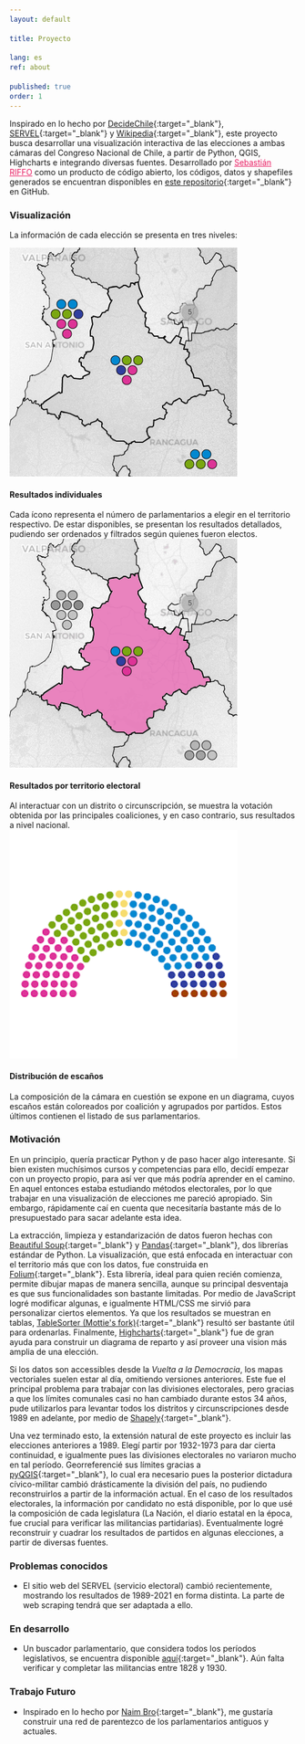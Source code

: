 ```yaml
---
layout: default

title: Proyecto

lang: es
ref: about

published: true
order: 1
---
```

Inspirado en lo hecho por [DecideChile](https://2021.decidechile.cl/#/ev/2021.nov/ct/2021.nov.D/){:target="_blank"}, [SERVEL](https://www.servel.cl/centro-de-datos/resultados-electorales-historicos-gw3/){:target="_blank"} y [Wikipedia](https://es.wikipedia.org/wiki/Elecciones_parlamentarias_de_Chile_de_2021){:target="_blank"}, este proyecto busca desarrollar una visualización interactiva de las elecciones a ambas cámaras del Congreso Nacional de Chile, a partir de Python, QGIS, Highcharts e integrando diversas fuentes. Desarrollado por <a href="https://sebastianriffo.github.io/" style="color:#E91E63" target="_blank">Sebastián RIFFO</a> como un producto de código abierto, los códigos, datos y shapefiles generados se encuentran disponibles en [este repositorio](https://github.com/sebastianriffo/congreso-chile){:target="_blank"} en GitHub.

### Visualización
<!--
<div class="row" style="margin-top: 1.5cm; margin-bottom: 1.5cm;">
  <a class=mapbutton href="https://sebastianriffo.github.io/congreso-chile/es/mapas/2022-2026_Diputados.html" target="_blank">
    <img src="https://www.bcn.cl/portal/assets/images/logo-camara.svg" height="125">
    <div class="text" style="padding: 0px 0px 0px 0px;"> <h4> Elecciones a la Cámara de Diputados </h4> </div>
  </a>
  
  <a class=mapbutton href="https://sebastianriffo.github.io/congreso-chile/es/mapas/2022-2026_Senadores.html" target="_blank"> 
    <img src="https://www.bcn.cl/portal/assets/images/logo-senado.svg" height="125">
    <div class="text" style="padding: 0px 0px 0px 0px;"> <h4> Elecciones al Senado </h4> </div> 
  </a>
</div>
-->


La información de cada elección se presenta en tres niveles:
<div class="row-about">
  <div class="column-about">
    <img src="../fig/home-1.png">
    <div class="text-about"> <h4> Resultados individuales </h4> 
    Cada ícono representa el número de parlamentarios a elegir en el territorio respectivo. De estar disponibles, se presentan los resultados detallados, pudiendo ser ordenados y filtrados según quienes fueron electos. </div>
  </div>

  <div class="column-about">
    <img src="../fig/home-2.png">
    <div class="text-about"> <h4> Resultados por territorio electoral </h4> 
    Al interactuar con un distrito o circunscripción, se muestra la votación obtenida por las principales coaliciones, y en caso contrario, sus resultados a nivel nacional. 
    </div>
  </div>

  <div class="column-about">
    <img src="../fig/home-3a.png">
    <div class="text-about"> <h4> Distribución de escaños </h4> 
    La composición de la cámara en cuestión se expone en un diagrama, cuyos escaños están coloreados por coalición y agrupados por partidos. Estos últimos contienen el listado de sus parlamentarios. </div>
  </div>
</div>

### Motivación
En un principio, quería practicar Python y de paso hacer algo interesante. Si bien existen muchísimos cursos y competencias para ello, decidí empezar con un proyecto propio, para así ver que más podría aprender en el camino. En aquel entonces estaba estudiando métodos electorales, por lo que trabajar en una visualización de elecciones me pareció apropiado. Sin embargo, rápidamente caí en cuenta que necesitaría bastante más de lo presupuestado para sacar adelante esta idea.

La extracción, limpieza y estandarización de datos fueron hechas con [Beautiful Soup](https://www.crummy.com/software/BeautifulSoup/bs4/doc/){:target="_blank"} y [Pandas](https://pandas.pydata.org/docs/user_guide/index.html){:target="_blank"}, dos librerías estándar de Python. La visualización, que está enfocada en interactuar con el territorio más que con los datos, fue construida en [Folium](https://python-visualization.github.io/folium/latest/){:target="_blank"}. Esta librería, ideal para quien recién comienza, permite dibujar mapas de manera sencilla, aunque su principal desventaja es que sus funcionalidades son bastante limitadas. Por medio de JavaScript logré modificar algunas, e igualmente HTML/CSS me sirvió para personalizar ciertos elementos. Ya que los resultados se muestran en tablas, [TableSorter (Mottie's fork)](https://mottie.github.io/tablesorter/docs/){:target="_blank"} resultó ser bastante útil para ordenarlas. Finalmente, [Highcharts](https://www.highcharts.com/){:target="_blank"} fue de gran ayuda para construir un diagrama de reparto y así proveer una vision más amplia de una elección.

Si los datos son accessibles desde la *Vuelta a la Democracia*, los mapas vectoriales suelen estar al día, omitiendo versiones anteriores. Este fue el principal problema para trabajar con las divisiones electorales, pero gracias a que los límites comunales casi no han cambiado durante estos 34 años, pude utilizarlos para levantar todos los distritos y circunscripciones desde 1989 en adelante, por medio de [Shapely](https://shapely.readthedocs.io/en/stable/manual.html){:target="_blank"}.

Una vez terminado esto, la extensión natural de este proyecto es incluir las elecciones anteriores a 1989. Elegí partir por 1932-1973 para dar cierta continuidad, e igualmente pues las divisiones electorales no variaron mucho en tal período. Georreferencié sus límites gracias a [pyQGIS](https://docs.qgis.org/3.28/en/docs/pyqgis_developer_cookbook/index.html){:target="_blank"}, lo cual era necesario pues la posterior dictadura cívico-militar cambió drásticamente la división del país, 
no pudiendo reconstruirlos a partir de la información actual. En el caso de los resultados electorales, la información por candidato no está disponible, por lo que usé la composición de cada legislatura (La Nación, el diario estatal en la época, fue crucial para verificar las militancias partidarias). Eventualmente logré reconstruir y cuadrar los resultados de partidos en algunas elecciones, a partir de diversas fuentes.

### Problemas conocidos
* El sitio web del SERVEL (servicio electoral) cambió recientemente, mostrando los resultados de 1989-2021 en forma distinta. La parte de web scraping tendrá que ser adaptada a ello.

### En desarrollo
* Un buscador parlamentario, que considera todos los períodos legislativos, se encuentra disponible [aquí](http://127.0.0.1:4000/es/search.html){:target="_blank"}. Aún falta verificar y completar las militancias entre 1828 y 1930.

<!--
La composición del Congreso en 1828-1930 está disponible, pero falta verificar ciertos datos. Una vez terminado, esto será útil para construir una base de datos parlamentaria que considere todas las legislaturas.
-->

### Trabajo Futuro
* Inspirado en lo hecho por [Naim Bro](https://link.springer.com/article/10.1007/s11186-022-09491-3){:target="_blank"}, me gustaría construir una red de parentezco de los parlamentarios antiguos y actuales.
